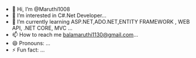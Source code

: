 - 👋 Hi, I’m @Maruthi1008
- 👀 I’m interested in C#.Net Developer...
- 🌱 I’m currently learning ASP.NET,ADO.NET,ENTITY FRAMEWORK , WEB API, .NET CORE, MVC ...
- 📫 How to reach me balamaruthi1130@gmail.com...
- 😄 Pronouns: ...
- ⚡ Fun fact: ...

<!---
Maruthi1008/Maruthi1008 is a ✨ special ✨ repository because its `README.md` (this file) appears on your GitHub profile.
You can click the Preview link to take a look at your changes.
--->
